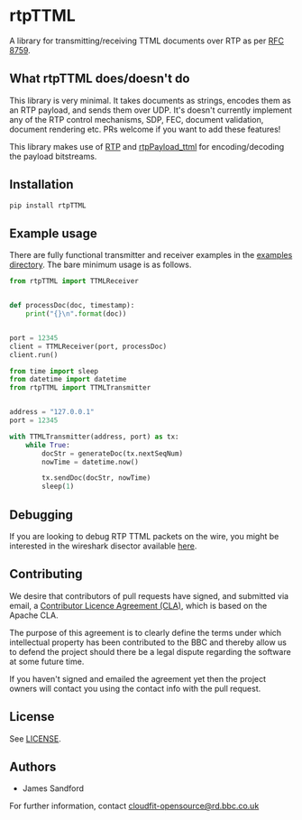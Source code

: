 # rtpTTML

A library for transmitting/receiving TTML documents over RTP as per [RFC 8759](https://datatracker.ietf.org/doc/rfc8759/).

## What rtpTTML does/doesn't do
This library is very minimal. It takes documents as strings, encodes them as an RTP payload, and sends them over UDP. It's doesn't currently implement any of the RTP control mechanisms, SDP, FEC, document validation, document rendering etc. PRs welcome if you want to add these features!

This library makes use of [RTP](https://github.com/bbc/rd-apmm-python-lib-rtp) and [rtpPayload_ttml](https://github.com/bbc/rd-apmm-python-lib-rtpPayload_ttml) for encoding/decoding the payload bitstreams.

## Installation

```bash
pip install rtpTTML
```

## Example usage
There are fully functional transmitter and receiver examples in the [examples directory](https://github.com/bbc/rd-apmm-python-lib-rtpTTML/tree/master/examples). The bare minimum usage is as follows.

```python
from rtpTTML import TTMLReceiver


def processDoc(doc, timestamp):
    print("{}\n".format(doc))


port = 12345
client = TTMLReceiver(port, processDoc)
client.run()
```

```python
from time import sleep
from datetime import datetime
from rtpTTML import TTMLTransmitter


address = "127.0.0.1"
port = 12345

with TTMLTransmitter(address, port) as tx:
    while True:
        docStr = generateDoc(tx.nextSeqNum)
        nowTime = datetime.now()

        tx.sendDoc(docStr, nowTime)
        sleep(1)
```

## Debugging
If you are looking to debug RTP TTML packets on the wire, you might be interested in the wireshark disector available [here](https://github.com/bbc/rd-apmm-wireshark-rtpTTML).

## Contributing
We desire that contributors of pull requests have signed, and submitted via email, a [Contributor Licence Agreement (CLA)](http://www.bbc.co.uk/opensource/cla/rfc-8759-cla.docx), which is based on the Apache CLA.

The purpose of this agreement is to clearly define the terms under which intellectual property has been contributed to the BBC and thereby allow us to defend the project should there be a legal dispute regarding the software at some future time.

If you haven't signed and emailed the agreement yet then the project owners will contact you using the contact info with the pull request.

## License
See [LICENSE](LICENSE).

## Authors

* James Sandford

For further information, contact <cloudfit-opensource@rd.bbc.co.uk>
